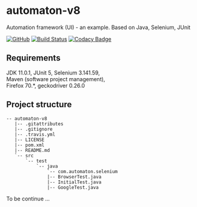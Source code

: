 # automaton-v8

Automation framework (UI) - an example. Based on Java, Selenium, JUnit

[![GitHub](https://img.shields.io/github/license/mashape/apistatus.svg)](https://github.com/BurhanH/automaton-v8/blob/master/LICENSE)
[![Build Status](https://travis-ci.org/BurhanH/automaton-v8.svg?branch=master)](https://travis-ci.org/BurhanH/automaton-v8)
[![Codacy Badge](https://api.codacy.com/project/badge/Grade/89eea4372b734050be9a1e958879db6a)](https://app.codacy.com/app/BurhanH/automaton-v8?utm_source=github.com&utm_medium=referral&utm_content=BurhanH/automaton-v8&utm_campaign=Badge_Grade_Dashboard)

## Requirements
JDK 11.0.1, JUnit 5, Selenium 3.141.59, <br>
Maven (software project management), <br>
Firefox 70.\*, geckodriver 0.26.0 <br>

## Project structure
```text
-- automaton-v8
   |-- .gitattributes
   |-- .gitignore
   |-- .travis.yml
   |-- LICENSE
   |-- pom.xml
   |-- README.md
   `-- src
       `-- test
           `-- java
               `-- com.automaton.selenium
               |-- BrowserTest.java
               |-- InitialTest.java
               |-- GoogleTest.java
```

To be continue ...

